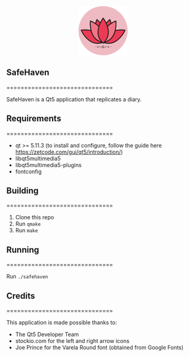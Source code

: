 <p align="center">
<img src="contents/ui/app_icon128x128.png" alt="SafeHaven"/>
</p>

## SafeHaven
==============================

SafeHaven is a Qt5 application that replicates a diary.


## Requirements
==============================

- qt >= 5.11.3 (to install and configure, follow the guide here https://zetcode.com/gui/qt5/introduction/)
- libqt5multimedia5
- libqt5multimedia5-plugins
- fontconfig

## Building
==============================

1. Clone this repo
1. Run `qmake`
1. Run `make`

## Running
==============================

Run `./safehaven`

## Credits
==============================

This application is made possible thanks to:
- The Qt5 Developer Team
- stockio.com for the left and right arrow icons
- Joe Prince for the Varela Round font (obtained from Google Fonts)
